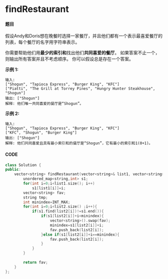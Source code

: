 # findRestaurant

#### 题目

假设Andy和Doris想在晚餐时选择一家餐厅，并且他们都有一个表示最喜爱餐厅的列表，每个餐厅的名字用字符串表示。

你需要帮助他们用**最少的索引和**找出他们**共同喜爱的餐厅**。 如果答案不止一个，则输出所有答案并且不考虑顺序。 你可以假设总是存在一个答案。

**示例 1:**

```
输入:
["Shogun", "Tapioca Express", "Burger King", "KFC"]
["Piatti", "The Grill at Torrey Pines", "Hungry Hunter Steakhouse", "Shogun"]
输出: ["Shogun"]
解释: 他们唯一共同喜爱的餐厅是“Shogun”。
```

**示例 2:**

```
输入:
["Shogun", "Tapioca Express", "Burger King", "KFC"]
["KFC", "Shogun", "Burger King"]
输出: ["Shogun"]
解释: 他们共同喜爱且具有最小索引和的餐厅是“Shogun”，它有最小的索引和1(0+1)。
```

#### CODE

```c++
class Solution {
public:
    vector<string> findRestaurant(vector<string>& list1, vector<string>& list2) {
        unordered_map<string,int> s1;
        for(int i=0;i<list1.size(); i++)
            s1[list1[i]]=i;
        vector<string> fav;
        string tmp;
        int minindex=INT_MAX;
        for(int i=0;i<list2.size() ;i++){
            if(s1.find(list2[i])!=s1.end()){
                if(s1[list2[i]]+i<minindex){
                    vector<string>().swap(fav);
                    minindex=s1[list2[i]]+i;
                    fav.push_back(list2[i]);
                }else if(s1[list2[i]]+i==minindex){
                    fav.push_back(list2[i]);
                }
            }
        }
       
        return fav;
    }
};
```
